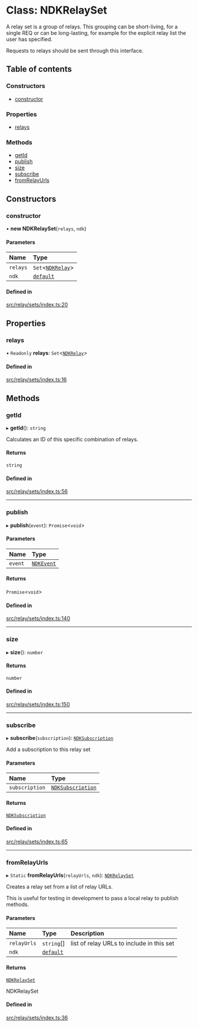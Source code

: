 # Class: NDKRelaySet

A relay set is a group of relays. This grouping can be short-living, for a single
REQ or can be long-lasting, for example for the explicit relay list the user
has specified.

Requests to relays should be sent through this interface.

## Table of contents

### Constructors

- [constructor](../wiki/NDKRelaySet#constructor)

### Properties

- [relays](../wiki/NDKRelaySet#relays)

### Methods

- [getId](../wiki/NDKRelaySet#getid)
- [publish](../wiki/NDKRelaySet#publish)
- [size](../wiki/NDKRelaySet#size)
- [subscribe](../wiki/NDKRelaySet#subscribe)
- [fromRelayUrls](../wiki/NDKRelaySet#fromrelayurls)

## Constructors

### constructor

• **new NDKRelaySet**(`relays`, `ndk`)

#### Parameters

| Name | Type |
| :------ | :------ |
| `relays` | `Set`<[`NDKRelay`](../wiki/NDKRelay)\> |
| `ndk` | [`default`](../wiki/default) |

#### Defined in

[src/relay/sets/index.ts:20](https://github.com/nostr-dev-kit/ndk/blob/1f6f222/src/relay/sets/index.ts#L20)

## Properties

### relays

• `Readonly` **relays**: `Set`<[`NDKRelay`](../wiki/NDKRelay)\>

#### Defined in

[src/relay/sets/index.ts:16](https://github.com/nostr-dev-kit/ndk/blob/1f6f222/src/relay/sets/index.ts#L16)

## Methods

### getId

▸ **getId**(): `string`

Calculates an ID of this specific combination of relays.

#### Returns

`string`

#### Defined in

[src/relay/sets/index.ts:56](https://github.com/nostr-dev-kit/ndk/blob/1f6f222/src/relay/sets/index.ts#L56)

___

### publish

▸ **publish**(`event`): `Promise`<`void`\>

#### Parameters

| Name | Type |
| :------ | :------ |
| `event` | [`NDKEvent`](../wiki/NDKEvent) |

#### Returns

`Promise`<`void`\>

#### Defined in

[src/relay/sets/index.ts:140](https://github.com/nostr-dev-kit/ndk/blob/1f6f222/src/relay/sets/index.ts#L140)

___

### size

▸ **size**(): `number`

#### Returns

`number`

#### Defined in

[src/relay/sets/index.ts:150](https://github.com/nostr-dev-kit/ndk/blob/1f6f222/src/relay/sets/index.ts#L150)

___

### subscribe

▸ **subscribe**(`subscription`): [`NDKSubscription`](../wiki/NDKSubscription)

Add a subscription to this relay set

#### Parameters

| Name | Type |
| :------ | :------ |
| `subscription` | [`NDKSubscription`](../wiki/NDKSubscription) |

#### Returns

[`NDKSubscription`](../wiki/NDKSubscription)

#### Defined in

[src/relay/sets/index.ts:65](https://github.com/nostr-dev-kit/ndk/blob/1f6f222/src/relay/sets/index.ts#L65)

___

### fromRelayUrls

▸ `Static` **fromRelayUrls**(`relayUrls`, `ndk`): [`NDKRelaySet`](../wiki/NDKRelaySet)

Creates a relay set from a list of relay URLs.

This is useful for testing in development to pass a local relay
to publish methods.

#### Parameters

| Name | Type | Description |
| :------ | :------ | :------ |
| `relayUrls` | `string`[] | list of relay URLs to include in this set |
| `ndk` | [`default`](../wiki/default) |  |

#### Returns

[`NDKRelaySet`](../wiki/NDKRelaySet)

NDKRelaySet

#### Defined in

[src/relay/sets/index.ts:36](https://github.com/nostr-dev-kit/ndk/blob/1f6f222/src/relay/sets/index.ts#L36)
